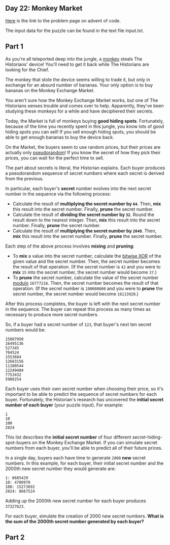 ## Day 22: Monkey Market

[Here](https://adventofcode.com/2024/day/22) is the link to the problem page on advent of code.

The input data for the puzzle can be found in the text file input.txt.

## Part 1

As you're all teleported deep into the jungle, a [monkey](https://adventofcode.com/2022/day/11) steals The Historians' device! You'll need to get it back while The Historians are looking for the Chief.

The monkey that stole the device seems willing to trade it, but only in exchange for an absurd number of bananas. Your only option is to buy bananas on the Monkey Exchange Market.

You aren't sure how the Monkey Exchange Market works, but one of The Historians senses trouble and comes over to help. Apparently, they've been studying these monkeys for a while and have deciphered their secrets.

Today, the Market is full of monkeys buying **good hiding spots**. Fortunately, because of the time you recently spent in this jungle, you know lots of good hiding spots you can sell! If you sell enough hiding spots, you should be able to get enough bananas to buy the device back.

On the Market, the buyers seem to use random prices, but their prices are actually only [pseudorandom](https://en.wikipedia.org/wiki/Pseudorandom_number_generator)! If you know the secret of how they pick their prices, you can wait for the perfect time to sell.

The part about secrets is literal, the Historian explains. Each buyer produces a pseudorandom sequence of secret numbers where each secret is derived from the previous.

In particular, each buyer's **secret** number evolves into the next secret number in the sequence via the following process:


- Calculate the result of **multiplying the secret number by `64`**. Then, **mix** this result into the secret number. Finally, **prune** the secret number.
- Calculate the result of **dividing the secret number by `32`**. Round the result down to the nearest integer. Then, **mix** this result into the secret number. Finally, **prune** the secret number.
- Calculate the result of **multiplying the secret number by `2048`**. Then, **mix** this result into the secret number. Finally, **prune** the secret number.

Each step of the above process involves **mixing** and **pruning**:


- To **mix** a value into the secret number, calculate the [bitwise XOR](https://en.wikipedia.org/wiki/Bitwise_operation#XOR) of the given value and the secret number. Then, the secret number becomes the result of that operation. (If the secret number is `42` and you were to **mix** `15` into the secret number, the secret number would become `37`.)
- To **prune** the secret number, calculate the value of the secret number [modulo](https://en.wikipedia.org/wiki/Modulo) `16777216`. Then, the secret number becomes the result of that operation. (If the secret number is `100000000` and you were to **prune** the secret number, the secret number would become `16113920`.)

After this process completes, the buyer is left with the next secret number in the sequence. The buyer can repeat this process as many times as necessary to produce more secret numbers.

So, if a buyer had a secret number of `123`, that buyer's next ten secret numbers would be:
```
15887950
16495136
527345
704524
1553684
12683156
11100544
12249484
7753432
5908254
```
Each buyer uses their own secret number when choosing their price, so it's important to be able to predict the sequence of secret numbers for each buyer. Fortunately, the Historian's research has uncovered the **initial secret number of each buyer** (your puzzle input). For example:
```
1
10
100
2024
```
This list describes the **initial secret number** of four different secret-hiding-spot-buyers on the Monkey Exchange Market. If you can simulate secret numbers from each buyer, you'll be able to predict all of their future prices.

In a single day, buyers each have time to generate `2000` **new** secret numbers. In this example, for each buyer, their initial secret number and the 2000th new secret number they would generate are:
```
1: 8685429
10: 4700978
100: 15273692
2024: 8667524
```
Adding up the 2000th new secret number for each buyer produces `37327623`.

For each buyer, simulate the creation of 2000 new secret numbers. **What is the sum of the 2000th secret number generated by each buyer?**

## Part 2